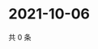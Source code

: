 # 2021-10-06

共 0 条

<!-- BEGIN -->
<!-- 最后更新时间 Wed Oct 06 2021 15:17:44 GMT+0800 (China Standard Time) -->

<!-- END -->
